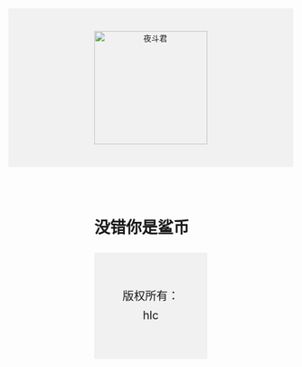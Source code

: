 <!DOCTYPE html>
<html lang="zh-CN">
  <head>
    <meta charset="utf-8">
    <meta name="viewport" content="width=device-width, initial-scale=1" />
  </head>
  <body style="margin:0;">
    <div style="
         background-color: #f1f1f1;
         text-align: center;
         padding: 40px;
         "
    >
      <img alt="夜斗君" src="https://gimg2.baidu.com/image_search/src=http%3A%2F%2Fc-ssl.duitang.com%2Fuploads%2Fitem%2F201908%2F24%2F20190824045259_vxxri.thumb.400_0.jpg&refer=http%3A%2F%2Fc-ssl.duitang.com&app=2002&size=f9999,10000&q=a80&n=0&g=0n&fmt=auto?sec=1656156953&t=3e3a65702cfa9b0973e5b1dc1ae10147&qq-pf-to=pcqq.c2c" width="200px" height="200px">
    </div>
    <div style="
      max-width: 200px;
      margin: 30px auto;
      padding: 15px;
      line-height: 1.7;
    ">
      <h1>没错你是鲨币</h1>
      <p>
    <div style="
         background-color: #f1f1f1;
         text-align: center;
         padding: 40px;
         font-size:20px;
         ">
         <p>版权所有：hlc</p>

